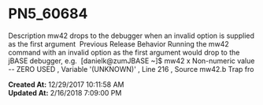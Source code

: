 # PN5_60684

Description mw42 drops to the debugger when an invalid option is supplied as the first argument  Previous Release Behavior Running the mw42 command with an invalid option as the first argument would drop to the jBASE debugger, e.g.  [danielk@zumJBASE ~]$ mw42 x Non-numeric value -- ZERO USED , Variable '(UNKNOWN)' , Line 216 , Source mw42.b Trap fro  

**Created At:** 12/29/2017 10:11:58 AM  
**Updated At:** 2/16/2018 7:09:00 PM  

